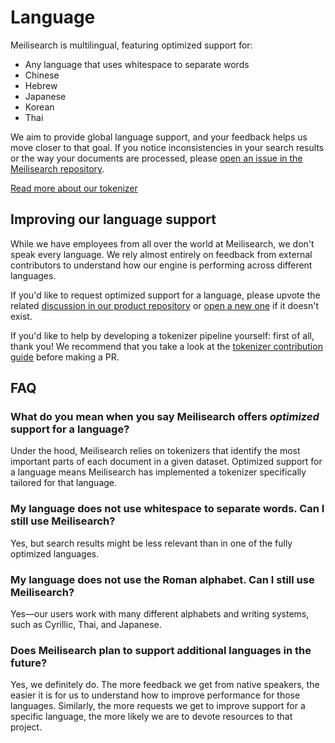 # Language

Meilisearch is multilingual, featuring optimized support for:

- Any language that uses whitespace to separate words
- Chinese
- Hebrew
- Japanese
- Korean
- Thai

We aim to provide global language support, and your feedback helps us move closer to that goal. If you notice inconsistencies in your search results or the way your documents are processed, please [open an issue in the Meilisearch repository](https://github.com/meilisearch/meilisearch/issues/new/choose).

[Read more about our tokenizer](/learn/advanced/tokenization.md)

## Improving our language support

While we have employees from all over the world at Meilisearch, we don't speak every language. We rely almost entirely on feedback from external contributors to understand how our engine is performing across different languages.

If you'd like to request optimized support for a language, please upvote the related [discussion in our product repository](https://github.com/meilisearch/product/discussions?discussions_q=label%3Ascope%3Atokenizer+) or [open a new one](https://github.com/meilisearch/product/discussions/new?category=feedback-feature-proposal) if it doesn't exist.

If you'd like to help by developing a tokenizer pipeline yourself: first of all, thank you! We recommend that you take a look at the [tokenizer contribution guide](https://github.com/meilisearch/charabia/blob/main/CONTRIBUTING.md) before making a PR.

## FAQ

### What do you mean when you say Meilisearch offers _optimized_ support for a language?

Under the hood, Meilisearch relies on tokenizers that identify the most important parts of each document in a given dataset. Optimized support for a language means Meilisearch has implemented a tokenizer specifically tailored for that language.

### My language does not use whitespace to separate words. Can I still use Meilisearch?

Yes, but search results might be less relevant than in one of the fully optimized languages.

### My language does not use the Roman alphabet. Can I still use Meilisearch?

Yes—our users work with many different alphabets and writing systems, such as Cyrillic, Thai, and Japanese.

### Does Meilisearch plan to support additional languages in the future?

Yes, we definitely do. The more feedback we get from native speakers, the easier it is for us to understand how to improve performance for those languages. Similarly, the more requests we get to improve support for a specific language, the more likely we are to devote resources to that project.
